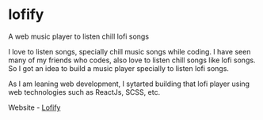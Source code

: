 # lofify
A web music player to listen chill lofi songs


I love to listen songs, specially chill music songs while coding. I have seen many of my friends who codes, also love to listen chill songs like lofi songs. So I got an idea to build a music player specially to listen lofi songs.


As I am leaning web development, I sytarted building that lofi player using web technologies such as ReactJs, SCSS, etc.

Website - [Lofify](https://lofify.vercel.app/)
